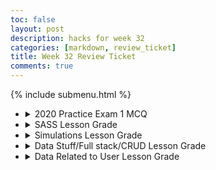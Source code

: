 ```yaml
---
toc: false
layout: post
description: hacks for week 32
categories: [markdown, review_ticket]
title: Week 32 Review Ticket
comments: true
---
```

{% include submenu.html %}
<ul>
    <li>
        <details closed>
            <summary>2020 Practice Exam 1 MCQ</summary>
                <ul>
                    <li>Score: 65/66</li>
                    <img src="{{site.baseurl}}/images/2020score.png">
                    <li>Corrections</li>
                    <ul>
                        <li>Question: Consider the following algorithms. Each algorithm operates on a list containing n elements, where n is a very large integer.<li>
                            <ol>
                                <li>An algorithm that accesses each element in the list twice</li>
                                <li>An algorithm that accesses each element in the list n times</li>
                                <li>An algorithm that accesses only the first 10 elements in the list, regardless of the size of the list</li>
                            </ol>
                        <li>Original Answer: III only</li>
                        <li>Correct Answer: I, II, and III</li>
                        <ul>
                            <li>This is the answer because all of these run in what is considered a reasonable time to CollegeBoard (2n, n, n^2), and for some reason I chose the worst one.</li>
                        </ul>
                    </ul>
                </ul>
        </details>
    </li>
    <li>
        <details closed>
            <summary>SASS Lesson Grade</summary>
                <ul>
                    <li>0.95/1</li>
                    <img src="{{site.baseurl}}/images/Week_31_Lessons/SASS.png">
                </ul>
        </details>
    </li>
    <li>
        <details closed>
            <summary>Simulations Lesson Grade</summary>
                <ul>
                    <li>0.65/1 (I got scammed!)</li>
                    <img src="{{site.baseurl}}/images/Week_31_Lessons/simulations.png">
                </ul>
        </details>
    </li>
    <li>
        <details closed>
            <summary>Data Stuff/Full stack/CRUD Lesson Grade</summary>
                <ul>
                    <li>/1</li>
                    <img src="{{site.baseurl}}/images/Week_31_Lessons/tobyflexbox.png">
                </ul>
        </details>
    </li>
    <li>
        <details closed>
            <summary>Data Related to User Lesson Grade</summary>
                <ul>
                    <li>/1</li>
                    <img src="{{site.baseurl}}/images/Week_31_Lessons/tobyflexbox.png">
                </ul>
        </details>
    </li>
</ul>